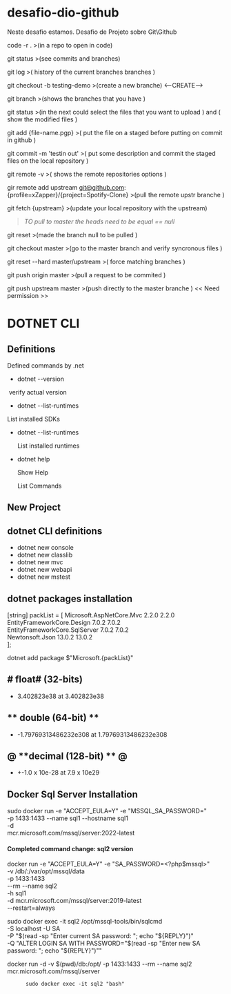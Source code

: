 # desafio-dio-github
Neste desafio estamos. Desafio de Projeto sobre Git\Github


code -r . >(in a repo to open in code)

git status >(see commits and branches)

git log >( history of the current branches branches )

git checkout -b testing-demo  >(create a new branche) <--CREATE-->

git branch  >(shows the branches that you have ) 

git status >(in the next could select the files that you want to upload ) and ( show the modified files )

git add {file-name.pgp} >( put the file on a staged before putting on commit in github )

git commit -m 'testin out' >( put some description and commit the staged files on the local repository )

git remote -v >( shows the remote repositories options )

gir remote add upstream git@github.com:{profile=xZapper}/{project=Spotify-Clone} >(pull the remote upstr branche )

git fetch {upstream} >(update your local repository with the upstream)

>*TO pull to master the heads need to be equal == null*

git reset >(made the branch null to be pulled )

git checkout master >(go to the master branch and verify syncronous files )

git reset --hard master/upstream >( force matching branches )

git push origin master >(pull a request to be commited )

git push upstream master >(push directly to the master branche ) << Need permission >>


# DOTNET CLI #

## Definitions ##

Defined commands by .net

-  dotnet --version

​		verify actual version

-  dotnet --list-runtimes

  List installed SDKs

- dotnet --list-runtimes

  List installed runtimes

- dotnet help

  Show Help

  List Commands

## New Project ##

## dotnet CLI definitions ##

- dotnet new console
- dotnet new classlib
- dotnet new mvc
- dotnet new webapi
- dotnet new mstest

## dotnet packages installation

[string] packList = [
   Microsoft.AspNetCore.Mvc           2.2.0       2.2.0   
   EntityFrameworkCore.Design         7.0.2       7.0.2   
   EntityFrameworkCore.SqlServer      7.0.2       7.0.2   
   Newtonsoft.Json                    13.0.2      13.0.2  
];

dotnet add package $"Microsoft.{packList}"

## # float# (32-bits)

- 3.402823e38 at 3.402823e38

## ** double (64-bit) ** 

- -1.79769313486232e308 at 1.79769313486232e308

## @ **decimal (128-bit) ** @

- +-1.0 x 10e-28 at 7.9 x 10e29


## Docker Sql Server Installation

sudo docker run -e "ACCEPT_EULA=Y" -e "MSSQL_SA_PASSWORD=<?php$mssql?>" \
    -p 1433:1433 --name sql1 --hostname sql1 \
    -d \
    mcr.microsoft.com/mssql/server:2022-latest
#### Completed command change: sql2 version
docker run -e "ACCEPT_EULA=Y" -e "SA_PASSWORD=<?php$mssql>" \
    -v /db/:/var/opt/mssql/data \
    -p 1433:1433  \
    --rm --name sql2 \
    -h sql1 \
    -d mcr.microsoft.com/mssql/server:2019-latest \
    --restart=always 

sudo docker exec -it sql2 /opt/mssql-tools/bin/sqlcmd \
    -S localhost -U SA \
    -P "$(read -sp "Enter current SA password: "; echo "${REPLY}")" \
    -Q "ALTER LOGIN SA WITH PASSWORD=\"$(read -sp "Enter new SA password: "; echo "${REPLY}")\""

docker run -d -v $(pwd)/db:/opt/ -p 1433:1433 --rm --name sql2 mcr.microsoft.com/mssql/server

          sudo docker exec -it sql2 "bash"









